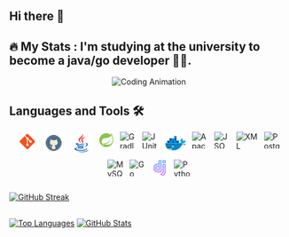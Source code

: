 ## Hi there 👋

## 🔥   My Stats : I'm studying at the university to become a java/go developer 👨‍💻.

<div align="center">
  <img src="https://github.com/alexey-y-a/alexey-y-a/blob/main/coding.gif?raw=true" alt="Coding Animation"/>
</div>


## Languages and Tools 🛠️
<div style="display: flex; justify-content: center; gap: 10px; flex-wrap: wrap;">
  <img src="https://github.com/alexey-y-a/alexey-y-a/blob/main/assets/icons8-git.svg" alt="Git" width="35" height="35" />
  <img src="https://github.com/alexey-y-a/alexey-y-a/blob/main/assets/icons8-github-logo.svg" alt="GitHub" width="40" height="40" />
  <img src="https://github.com/alexey-y-a/alexey-y-a/blob/main/assets/icons8-java-logo.svg" alt="Java" width="40" height="40" />
  <img src="https://github.com/alexey-y-a/alexey-y-a/blob/main/assets/icons8-spring-boot.svg" alt="Spring" width="30" height="30" />
  <img src="https://cdn.simpleicons.org/gradle" alt="Gradle" width="30" height="30" />
  <img src="https://cdn.jsdelivr.net/gh/devicons/devicon/icons/junit/junit-original.svg" alt="JUnit" width="30" height="30" />
  <img src="https://github.com/alexey-y-a/alexey-y-a/blob/main/assets/icons8-docker.svg" alt="Docker" width="40" height="40" />
  <img src="https://cdn.jsdelivr.net/gh/devicons/devicon/icons/apache/apache-original.svg" alt="Apache Tomcat" width="30" height="30" />
  <img src="https://cdn.jsdelivr.net/gh/devicons/devicon/icons/json/json-original.svg" alt="JSON" width="30" height="30" />
  <img src="https://cdn.jsdelivr.net/gh/devicons/devicon/icons/xml/xml-original.svg" alt="XML" width="40" height="40" />
  <img src="https://cdn.jsdelivr.net/gh/devicons/devicon/icons/postgresql/postgresql-original.svg" alt="PostgreSQL" width="30" height="30" />
  <img src="https://cdn.jsdelivr.net/gh/devicons/devicon/icons/mysql/mysql-original.svg" alt="MySQL" width="30" height="30" />
  <img src="https://cdn.jsdelivr.net/gh/devicons/devicon/icons/go/go-original.svg" alt="Go" width="30" height="30" />
  <img src="https://github.com/alexey-y-a/alexey-y-a/blob/main/assets/icons8-django.svg" alt="Django" width="30" height="30" />
  <img src="https://cdn.jsdelivr.net/gh/devicons/devicon/icons/python/python-original.svg" alt="Python" width="30" height="30" />
</div>

##

  [![GitHub Streak](https://streak-stats.demolab.com?user=alexey-y-a&theme=highcontrast)](https://git.io/streak-stats)

##

 [![Top Languages](https://github-readme-stats.vercel.app/api/top-langs/?username=alexey-y-a&layout=compact&theme=highcontrast)](https://github.com/anuraghazra/github-readme-stats)  [![GitHub Stats](https://github-readme-stats.vercel.app/api?username=alexey-y-a&show_icons=true&theme=highcontrast)](https://github.com/anuraghazra/github-readme-stats) 




